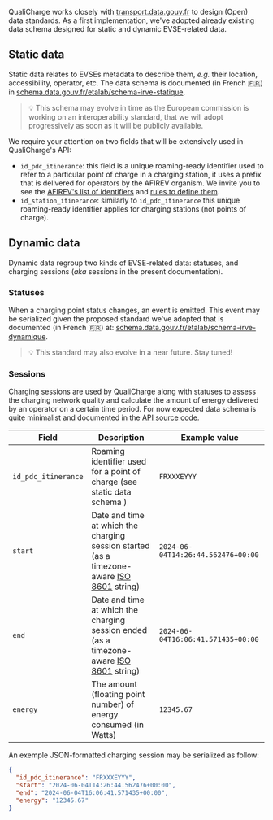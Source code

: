QualiCharge works closely with
[transport.data.gouv.fr](https://transport.data.gouv.fr/) to design (Open) data
standards. As a first implementation, we've adopted already existing data schema
designed for static and dynamic EVSE-related data.

## Static data

Static data relates to EVSEs metadata to describe them, _e.g._ their location,
accessibility, operator, etc. The data schema is documented (in French :fr:) in
[schema.data.gouv.fr/etalab/schema-irve-statique](https://schema.data.gouv.fr/etalab/schema-irve-statique/2.3.1/documentation.html).

> :bulb: This schema may evolve in time as the European commission is working on
> an interoperability standard, that we will adopt progressively as soon as it
> will be publicly available.

We require your attention on two fields that will be extensively used in
QualiCharge's API:

- `id_pdc_itinerance`: this field is a unique roaming-ready identifier used to
  refer to a particular point of charge in a charging station, it uses a prefix
  that is delivered for operators by the AFIREV organism. We invite you to see
  the
  [AFIREV's list of identifiers](https://afirev.fr/en/list-of-assigned-identifiers/)
  and [rules to define them](https://afirev.fr/en/general-informations/).
- `id_station_itinerance`: similarly to `id_pdc_itinerance` this unique
  roaming-ready identifier applies for charging stations (not points of charge).

## Dynamic data

Dynamic data regroup two kinds of EVSE-related data: statuses, and charging
sessions (_aka_ sessions in the present documentation).

### Statuses

When a charging point status changes, an event is emitted. This event may be
serialized given the proposed standard we've adopted that is documented (in
French :fr:) at:
[schema.data.gouv.fr/etalab/schema-irve-dynamique](https://schema.data.gouv.fr/etalab/schema-irve-dynamique/2.3.1/documentation.html).

> :bulb: This standard may also evolve in a near future. Stay tuned!

### Sessions

Charging sessions are used by QualiCharge along with statuses to assess the
charging network quality and calculate the amount of energy delivered by an
operator on a certain time period. For now expected data schema is quite
minimalist and documented in the
[API source code](https://github.com/MTES-MCT/qualicharge/blob/main/src/api/qualicharge/models/dynamic.py).

| Field               | Description                                                                                                                         | Example value                      |
| ------------------- | ----------------------------------------------------------------------------------------------------------------------------------- | ---------------------------------- |
| `id_pdc_itinerance` | Roaming identifier used for a point of charge (see static data schema )                                                             | `FRXXXEYYY`                        |
| `start`             | Date and time at which the charging session started (as a timezone-aware [ISO 8601](https://en.wikipedia.org/wiki/ISO_8601) string) | `2024-06-04T14:26:44.562476+00:00` |
| `end`               | Date and time at which the charging session ended (as a timezone-aware [ISO 8601](https://en.wikipedia.org/wiki/ISO_8601) string)   | `2024-06-04T16:06:41.571435+00:00` |
| `energy`            | The amount (floating point number) of energy consumed (in Watts)                                                                    | `12345.67`                         |

An exemple JSON-formatted charging session may be serialized as follow:

```json
{
  "id_pdc_itinerance": "FRXXXEYYY",
  "start": "2024-06-04T14:26:44.562476+00:00",
  "end": "2024-06-04T16:06:41.571435+00:00",
  "energy": "12345.67"
}
```
